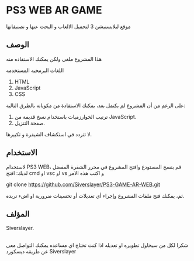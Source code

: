 # PS3 WEB AR GAME

موقع لبلايستيشن 3 لتحميل الالعاب و البحث عنها و تصنيفاتها
## الوصف

هذا المشروع ملغي ولكن يمكنك الاستفاده منه 

اللغات البرمجيه المستخدمه 

1. HTML
2. JavaScript
3. CSS

على الرغم من أن المشروع لم يكتمل بعد، يمكنك الاستفادة من مكوناته بالطرق التالية:

1. ترتيب الخوارزميات باستخدام نسخ قديمة من JavaScript.
2. صفحة التنزيل.

لا تتردد في استكشاف الشيفرة و تكبيرها.

## الاستخدام

لاستخدام PS3 WEB، قم بنسخ المستودع وافتح المشروع في محرر الشفرة المفضل لديك:
افتح cmd او vsc او vs و اكتب هذه الامر

git clone https://github.com/Siverslayer/PS3-GAME-AR-WEB.git


ثم، يمكنك فتح ملفات المشروع وإجراء أي تعديلات أو تحسينات ضرورية او اشء تريده.


## المؤلف
Siverslayer.

##
شكرا لكل من سيحاول تطويره او تعديله 
اذا كنت تحتاج اي مساعده يمكنك التواصل معي عن طريقه ديسكورد
Siverslayer
